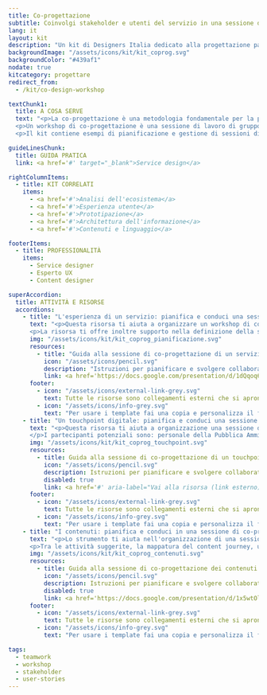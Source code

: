 ```yaml
---
title: Co-progettazione
subtitle: Coinvolgi stakeholder e utenti del servizio in una sessione di co-progettazione
lang: it
layout: kit
description: "Un kit di Designers Italia dedicato alla progettazione partecipata di un servizio digitale"
backgroundImage: "/assets/icons/kit/kit_coprog.svg"
backgroundColor: "#439af1"
nodate: true
kitcategory: progettare
redirect_from:
  - /kit/co-design-workshop

textChunk1:
  title: A COSA SERVE
  text: "<p>La co-progettazione è una metodologia fondamentale per la progettazione di servizi pubblici efficaci: ha l’obiettivo di raccogliere il punto di vista dei diversi attori coinvolti nell’erogazione e fruizione di un servizio, sollevando i problemi chiave e allo stesso tempo accelerando il processo di identificazione delle soluzioni.</p>
  <p>Un workshop di co-progettazione è una sessione di lavoro di gruppo, durante la quale diversi soggetti (progettisti, utenti, stakeholder della Pubblica Amministrazione ed eventuali rappresentanti di aziende private) vengono invitati a discutere le criticità esistenti e individuare insieme delle possibili soluzioni progettuali, seguendo un percorso guidato da un facilitatore. L'attività di co-progettazione è preceduta da una serie di attività di ricerca e analisi del contesto, che aiutano a definire l’obiettivo del progetto su cui si sta lavorando e informano la sessione stessa.</p>
  <p>Il kit contiene esempi di pianificazione e gestione di sessioni di co-progettazione focalizzate su tre tre casi d'uso: la progettazione di un servizio pubblico, di un touchpoint digitale (sito, app, piattaforma...),contenuti e linguaggio da usare nel servizio digitale. I materiali sono il punto di partenza che puoi elaborare e personalizzare a seconda dei tuoi obiettivi e dell’ambito specifico di intervento.</p>"

guideLinesChunk:
  title: GUIDA PRATICA
  link: <a href='#' target="_blank">Service design</a>

rightColumnItems:
  - title: KIT CORRELATI
    items:
      - <a href='#'>Analisi dell'ecosistema</a>
      - <a href='#'>Esperienza utente</a>
      - <a href='#'>Prototipazione</a>
      - <a href='#'>Architettura dell'informazione</a>
      - <a href='#'>Contenuti e linguaggio</a>

footerItems:
  - title: PROFESSIONALITÀ
    items:
      - Service designer
      - Esperto UX 
      - Content designer

superAccordion:
  title: ATTIVITÀ E RISORSE
  accordions:
    - title: "L'esperienza di un servizio: pianifica e conduci una sessione di co-progettazione"
      text: "<p>Questa risorsa ti aiuta a organizzare un workshop di co-progettazione dedicato all’esperienza di un servizio, sia esso digitale o da riprogettare in chiave digitale. In primo luogo hai bisogno di identificare un obiettivo chiaro e condiviso, per poi definire alcuni aspetti organizzativi/logistici come la data, il luogo e i partecipanti.</p>
      <p>La risorsa ti offre inoltre supporto nella definizione della sessione di lavoro condiviso e prevede una serie di esercizi che permettono ai gruppi di lavoro coinvolti di essere produttivi e raggiungere il risultato atteso. Tra le attività suggerite, l'identificazione degli attori, la mappatura dell’ecosistema e la mappatura della user journey.</p>"
      img: "/assets/icons/kit/kit_coprog_pianificazione.svg"
      resources:
        - title: "Guida alla sessione di co-progettazione di un servizio"
          icon: "/assets/icons/pencil.svg"
          description: "Istruzioni per pianificare e svolgere collaborativamente una sessione dedicata alla progettazione dell’esperienza un servizio pubblico"
          link: <a href='https://docs.google.com/presentation/d/1dQqoq6hHBaFQ8Elz21tLrldvJJKo_7oC6FrtG3B9B60/edit#slide=id.g351b5d350a_0_0' aria-label="Vai alla risorsa (link esterno)" target="_blank">Vai alla risorsa</a>
      footer:
        - icon: "/assets/icons/external-link-grey.svg"
          text: Tutte le risorse sono collegamenti esterni che si aprono in una nuova finestra.
        - icon: "/assets/icons/info-grey.svg"
          text: "Per usare i template fai una copia e personalizza il file: trovi le istruzioni nella prima pagina della risorsa."
    - title: "Un touchpoint digitale: pianifica e conduci una sessione di co-progettazione"
      text: "<p>Questa risorsa ti aiuta a organizzazione una sessione di co-progettazione di un touchpoint digitale (sito, app, piattaforma...). Ti supporta in particola  nella attività di definizione di un’agenda della sessione di lavoro condiviso e ti propone una serie di esercizi che permettono ai gruppi di lavoro coinvolti di essere produttivi e raggiungere il risultato desiderato.</p>
      </p>I partecipanti potenziali sono: personale della Pubblica Amministrazione, aziende private coinvolte nel progetto, associazioni di categoria interessate, organizzazioni che rappresentano i comuni, organizzazioni che rappresentano i cittadini, utenti del servizio (i cittadini), operatori allo sportello.Tra le attività suggerite troviamo la definizione delle personas, la creazione degli scenari d’uso e definizione dei flussi di interazione.</p>"
      img: "/assets/icons/kit/kit_coprog_touchpoint.svg"
      resources:
        - title: Guida alla sessione di co-progettazione di un touchpoint digitale
          icon: "/assets/icons/pencil.svg"
          description: Istruzioni per pianificare e svolgere collaborativamente una sessione di progettazione dedicata ad un touchpoint digitale (sito, app, piattaforma...)
          disabled: true
          link: <a href='#' aria-label="Vai alla risorsa (link esterno)" target="_blank">Vai alla risorsa</a>
      footer:
        - icon: "/assets/icons/external-link-grey.svg"
          text: Tutte le risorse sono collegamenti esterni che si aprono in una nuova finestra.
        - icon: "/assets/icons/info-grey.svg"
          text: "Per usare i template fai una copia e personalizza il file: trovi le istruzioni nella prima pagina della risorsa."
    - title: "I contenuti: pianifica e conduci in una sessione di co-progettazione"
      text: "<p>Lo strumento ti aiuta nell'organizzazione di una sessione di co-progettazione dedicata al linguaggio e ai contenuti, per definire i bisogni informativi degli utenti. Oltre a indicazioni utili per la costruzione dell'agenda della sessione, trovi suggerimenti e una serie di esercizi che permettono ai gruppi di lavoro coinvolti di essere produttivi durante la sessione di lavoro condivisa.</p>
      <p>Tra le attività suggerite, la mappatura del content journey, una sessione di generazione di idee e un esercizio di card sorting e naming dei contenuti.</p>"
      img: "/assets/icons/kit/kit_coprog_contenuti.svg"
      resources:
        - title: Guida alla sessione di co-progettazione dei contenuti
          icon: "/assets/icons/pencil.svg"
          description: Istruzioni per pianificare e svolgere collaborativamente una sessione di progettazione dei contenuti.
          disabled: true
          link: <a href='https://docs.google.com/presentation/d/1x5wtOl0D5LZEugRAp7-XwNdcyAV_ScG9O2e9Jy2Pnbg/edit?usp=sharing' target="_blank" aria-label="Vai alla risorsa (link esterno)" >Vai alla risorsa</a>
      footer:
        - icon: "/assets/icons/external-link-grey.svg"
          text: Tutte le risorse sono collegamenti esterni che si aprono in una nuova finestra.
        - icon: "/assets/icons/info-grey.svg"
          text: "Per usare i template fai una copia e personalizza il file: trovi le istruzioni nella prima pagina della risorsa."

tags:
  - teamwork
  - workshop
  - stakeholder
  - user-stories
---
```

